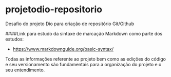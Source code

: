 # projetodio-repositorio

Desafio do projeto Dio para criação de repositório Git/Github

####Link para estudo da sintaxe de marcação  Markdown como parte dos estudos:
 - https://www.markdownguide.org/basic-syntax/ 

Todas as informações referente ao projeto bem como as edições do código e seu versionamento são fundamentais para a organização do projeto e o seu entendimento.
